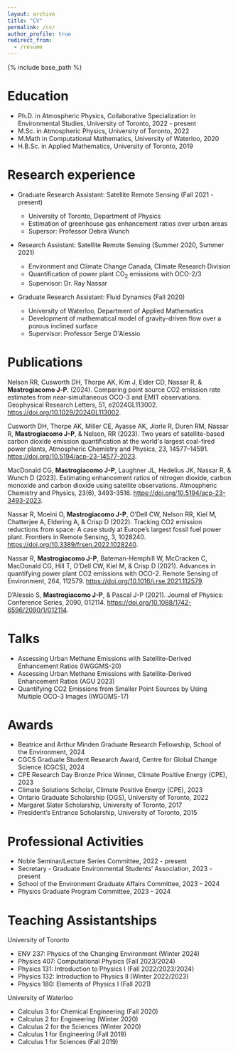 ```yaml
---
layout: archive
title: "CV"
permalink: /cv/
author_profile: true
redirect_from:
  - /resume
---
```


{% include base_path %}

Education
======
* Ph.D. in Atmospheric Physics, Collaborative Specialization in Environmental Studies, University of Toronto, 2022 - present
* M.Sc. in Atmospheric Physics, University of Toronto, 2022
* M.Math in Computational Mathematics, University of Waterloo, 2020
* H.B.Sc. in Applied Mathematics, University of Toronto, 2019

Research experience
======
* Graduate Research Assistant: Satellite Remote Sensing (Fall 2021 - present)
  * University of Toronto, Department of Physics
  * Estimation of greenhouse gas enhancement ratios over urban areas
  * Supersor: Professor Debra Wunch

* Research Assistant: Satellite Remote Sensing (Summer 2020, Summer 2021)
  * Environment and Climate Change Canada, Climate Research Division
  * Quantification of power plant CO<sub>2</sub> emissions with OCO-2/3
  * Supervisor: Dr. Ray Nassar

* Graduate Research Assistant: Fluid Dynamics (Fall 2020)
  * University of Waterloo, Department of Applied Mathematics
  * Development of mathematical model of gravity-driven flow over a porous inclined surface
  * Supervisor: Professor Serge D'Alessio

Publications
======
Nelson RR, Cusworth DH, Thorpe AK, Kim J, Elder CD, Nassar R, & __Mastrogiacomo J‐P__. (2024). Comparing point source CO2 emission rate estimates from near‐simultaneous OCO-3 and EMIT observations. Geophysical Research Letters, 51, e2024GL113002. <https://doi.org/10.1029/2024GL113002>.

Cusworth DH, Thorpe AK, Miller CE, Ayasse AK, Jiorle R, Duren RM, Nassar R, __Mastrogiacomo J-P__, & Nelson, RR (2023). Two years of satellite-based carbon dioxide emission quantification at the world's largest coal-fired power plants, Atmospheric Chemistry and Physics, 23, 14577–14591. <https://doi.org/10.5194/acp-23-14577-2023>.

MacDonald CG, __Mastrogiacomo J-P__, Laughner JL, Hedelius JK, Nassar R, & Wunch D (2023). Estimating enhancement ratios of nitrogen dioxide, carbon monoxide and carbon dioxide using satellite observations. Atmospheric Chemistry and Physics, 23(6), 3493-3516. <https://doi.org/10.5194/acp-23-3493-2023>.

Nassar R, Moeini O, __Mastrogiacomo J-P__, O’Dell CW, Nelson RR, Kiel M, Chatterjee A, Eldering A, & Crisp D (2022). Tracking CO2 emission reductions from space: A case study at Europe’s largest fossil fuel power plant. Frontiers in Remote Sensing, 3, 1028240. <https://doi.org/10.3389/frsen.2022.1028240>.

Nassar R, __Mastrogiacomo J-P__, Bateman-Hemphill W, McCracken C, MacDonald CG, Hill T, O’Dell CW, Kiel M, & Crisp D (2021). Advances in quantifying power plant CO2 emissions with OCO-2. Remote Sensing of Environment, 264, 112579. <https://doi.org/10.1016/j.rse.2021.112579>.

D’Alessio S, __Mastrogiacomo J-P__, & Pascal J-P (2021). Journal of Physics: Conference Series, 2090, 012114. <https://doi.org/10.1088/1742-6596/2090/1/012114>.
  
Talks
======
* Assessing Urban Methane Emissions with Satellite-Derived Enhancement Ratios (IWGGMS-20)
* Assessing Urban Methane Emissions with Satellite-Derived Enhancement Ratios (AGU 2023)
* Quantifying CO2 Emissions from Smaller Point Sources by Using Multiple OCO-3 Images (IWGGMS-17)

Awards
======
* Beatrice and Arthur Minden Graduate Research Fellowship, School of the Environment, 2024
* CGCS Graduate Student Research Award, Centre for Global Change Science (CGCS), 2024
* CPE Research Day Bronze Price Winner, Climate Positive Energy (CPE), 2023
* Climate Solutions Scholar, Climate Positive Energy (CPE), 2023
* Ontario Graduate Scholarship (OGS), University of Toronto, 2022
* Margaret Slater Scholarship, University of Toronto, 2017
* President’s Entrance Scholarship, University of Toronto, 2015

Professional Activities
======
* Noble Seminar/Lecture Series Committee, 2022 - present
* Secretary - Graduate Environmental Students’ Association, 2023 - present
* School of the Environment Graduate Affairs Committee, 2023 - 2024
* Physics Graduate Program Committee, 2023 - 2024

Teaching Assistantships
======
University of Toronto
* ENV 237: Physics of the Changing Environment (Winter 2024)
* Physics 407: Computational Physics (Fall 2023/2024)
* Physics 131: Introduction to Physics I (Fall 2022/2023/2024)
* Physics 132: Introduction to Physics II (Winter 2022/2023)
* Physics 180: Elements of Physics I (Fall 2021)

University of Waterloo
* Calculus 3 for Chemical Engineering (Fall 2020)
* Calculus 2 for Engineering (Winter 2020)
* Calculus 2 for the Sciences (Winter 2020)
* Calculus 1 for Engineering (Fall 2019)
* Calculus 1 for Sciences (Fall 2019)

